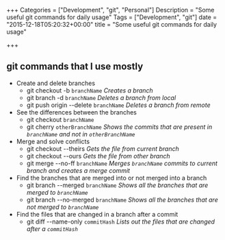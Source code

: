 +++
Categories = ["Development", "git", "Personal"]
Description = "Some useful git commands for daily usage"
Tags = ["Development", "git"]
date = "2015-12-18T05:20:32+00:00"
title = "Some useful git commands for daily usage"

+++

## git commands that I use mostly

- Create and delete branches
	* git checkout -b `branchName`
    	_Creates a branch_
	* git branch -d `branchName`
    	_Deletes a branch from local_
	* git push origin --delete `branchName`
    	_Deletes a branch from remote_
- See the differences between the branches
	* git checkout `branchName`
	* git cherry `otherBranchName`
    	_Shows the commits that are present in `branchName` and not in `otherBranchName`_
- Merge and solve conflicts
	* git checkout --theirs
    	_Gets the file from current branch_
	* git checkout --ours
    	_Gets the file from other branch_
	* git merge --no-ff `branchName`
    	_Merges `branchName` commits to current branch and creates a merge commit_
- Find the branches that are merged into or not merged into a branch
	* git branch --merged `branchName`
    	_Shows all the branches that are merged to `branchName`_
    * git branch --no-merged `branchName`
    	_Shows all the branches that are not merged to `branchName`_
- Find the files that are changed in a branch after a commit
	* git diff --name-only `commitHash`
    	_Lists out the files that are changed after a `commitHash`_

